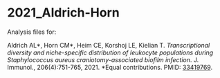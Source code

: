 # 2021_Aldrich-Horn
Analysis files for:

Aldrich AL\*, Horn CM\*, Heim CE, Korshoj LE, Kielian T. *Transcriptional diversity and niche-specific distribution of leukocyte populations during Staphylococcus aureus craniotomy-associated biofilm infection*. J. Immunol., 206(4):751-765, 2021. *Equal contributions. PMID: [33419769](https://pubmed.ncbi.nlm.nih.gov/33419769/).
